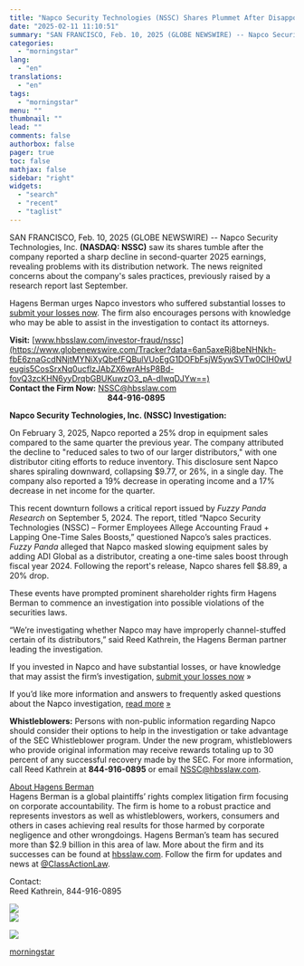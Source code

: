 ```yaml
---
title: "Napco Security Technologies (NSSC) Shares Plummet After Disappointing Earnings, Distributor Issues– Hagens Berman"
date: "2025-02-11 11:10:51"
summary: "SAN FRANCISCO, Feb. 10, 2025 (GLOBE NEWSWIRE) -- Napco Security Technologies, Inc. (NASDAQ: NSSC) saw its shares tumble after the company reported a sharp decline in second-quarter 2025 earnings, revealing problems with its distribution network. The news reignited concerns about the company's sales practices, previously raised by a research report..."
categories:
  - "morningstar"
lang:
  - "en"
translations:
  - "en"
tags:
  - "morningstar"
menu: ""
thumbnail: ""
lead: ""
comments: false
authorbox: false
pager: true
toc: false
mathjax: false
sidebar: "right"
widgets:
  - "search"
  - "recent"
  - "taglist"
---
```


SAN FRANCISCO, Feb. 10, 2025 (GLOBE NEWSWIRE) -- Napco Security Technologies, Inc. **(NASDAQ: NSSC)** saw its shares tumble after the company reported a sharp decline in second-quarter 2025 earnings, revealing problems with its distribution network. The news reignited concerns about the company's sales practices, previously raised by a research report last September.

Hagens Berman urges Napco investors who suffered substantial losses to [submit your losses now](https://www.globenewswire.com/Tracker?data=Nhna18GMZQyudqNemNwV2hvCbEMXx9eR3yEp_LnmZs2-aAy7_gimWIwGXpAa72FFI-_wr8_V8KjTd0DWsj_VGqKjg7OS7PUH1-MYQnJC4WXlmKDOoH6G-DrRzBg2XfFN). The firm also encourages persons with knowledge who may be able to assist in the investigation to contact its attorneys.

**Visit:** [www.hbsslaw.com/investor-fraud/nssc](https://www.globenewswire.com/Tracker?data=6an5axeRj8beNHNkh-fbE6znaGcdNNjtMYNiXyQbefFQBulVUoEgG1DOFbFsjW5ywSVTw0CIH0wUeugis5CosSrxNq0ucflzJAbZX6wrAHsP8Bd-fovQ3zcKHN6yyDrqbGBUKuwzO3_pA-dIwqDJYw==)   
**Contact the Firm Now:** [NSSC@hbsslaw.com](https://www.globenewswire.com/Tracker?data=xnqhfOhWNBbs4QPr8Xd0te8PywHQoo4WFOmhlTSPUvS3jwUTf74xV_tLZGoY3nPAK0_PZkYx4Ni9Gcgc8dpkiA==)   
                                            **844-916-0895**

**Napco Security Technologies, Inc. (NSSC) Investigation:**

On February 3, 2025, Napco reported a 25% drop in equipment sales compared to the same quarter the previous year. The company attributed the decline to "reduced sales to two of our larger distributors," with one distributor citing efforts to reduce inventory. This disclosure sent Napco shares spiraling downward, collapsing $9.77, or 26%, in a single day. The company also reported a 19% decrease in operating income and a 17% decrease in net income for the quarter.

This recent downturn follows a critical report issued by *Fuzzy Panda Research* on September 5, 2024. The report, titled “Napco Security Technologies (NSSC) – Former Employees Allege Accounting Fraud + Lapping One-Time Sales Boosts,” questioned Napco’s sales practices. *Fuzzy Panda* alleged that Napco masked slowing equipment sales by adding ADI Global as a distributor, creating a one-time sales boost through fiscal year 2024. Following the report's release, Napco shares fell $8.89, a 20% drop.

These events have prompted prominent shareholder rights firm Hagens Berman to commence an investigation into possible violations of the securities laws.

“We’re investigating whether Napco may have improperly channel-stuffed certain of its distributors,” said Reed Kathrein, the Hagens Berman partner leading the investigation.

If you invested in Napco and have substantial losses, or have knowledge that may assist the firm’s investigation, [submit your losses now](https://www.globenewswire.com/Tracker?data=Nhna18GMZQyudqNemNwV2hvCbEMXx9eR3yEp_LnmZs2JIWtUbiBh7s8cAGoKOYWjj38lzyAQ5L302jBa3V8RtgeKkDeEPA_4cFxpkhR0xB8H6Ie0BYxJeFl9G7Hd5G7w) »

If you’d like more information and answers to frequently asked questions about the Napco investigation, [read more](https://www.globenewswire.com/Tracker?data=W4iKPUDC4ObQQhd-P-xG7AdteayzHq7RC7BLe9w5FJ8B5hMZEL_9Z4Ox-8cpc5jSCsatHu5rX-kR9NOxukRWNicMjrBiIbvlylNUWVNim52NOSTJsRxV2MDLRdv__3tUz2MlyFtSPfwRYADaF2zKTnlt3ezOjxpxIhWPhOxROXo=) [»](https://www.globenewswire.com/Tracker?data=yMUVtb3nI1bd_5hTHELh7025_DnGUvpPHXBiIL21jMyko3Kl_mMhl4ZMVsQ0h6NCpr_dHMkxcLnWztR0B3RN2-Q9ZSaZUizndwRqpZMRpvYLyV1B1mrg6pKeuaUFismK79KgAKy87xK-WvkFwOqaMA==)

**Whistleblowers:** Persons with non-public information regarding Napco should consider their options to help in the investigation or take advantage of the SEC Whistleblower program. Under the new program, whistleblowers who provide original information may receive rewards totaling up to 30 percent of any successful recovery made by the SEC. For more information, call Reed Kathrein at **844-916-0895** or email [NSSC@hbsslaw.com](https://www.globenewswire.com/Tracker?data=xnqhfOhWNBbs4QPr8Xd0tWMvVeNa0xLL4WxQ79z0l3ljZ9mebWOTf89W5Lkf_KDCqE-laGXfrtA-qb0vzTll9w==).

[About Hagens Berman](https://www.globenewswire.com/Tracker?data=904cAlCUMOq-Z4Wa6ImUtQvY45x9euYRc8HxcVSFSKsy09wSwqytM_i2c-_5xSuO_k888VkW5dWdDvUUOP433S1GJin3eFw-GX5g0J0Qsvo=)  
Hagens Berman is a global plaintiffs’ rights complex litigation firm focusing on corporate accountability. The firm is home to a robust practice and represents investors as well as whistleblowers, workers, consumers and others in cases achieving real results for those harmed by corporate negligence and other wrongdoings. Hagens Berman’s team has secured more than $2.9 billion in this area of law. More about the firm and its successes can be found at [hbsslaw.com](https://www.globenewswire.com/Tracker?data=cquyFoEB0sdsHLycjnVsTg9TnS0jLT_YQxJ4g4TBrtZXIxEaJ2onVceGCYzK89qbPaC2npczFj4hyWFXNjyP0g==). Follow the firm for updates and news at [@ClassActionLaw](https://www.globenewswire.com/Tracker?data=7fdbImrBCe6CG5Li9U8IdgItr7gHUqkycI0BSp5S4QiauBFH1seZJPfzQZahk9XSAP6oCC1FSJOU3dBRBqEQ6Vch79SvnG1-Z1fdBq7U_Nc=).

Contact:   
Reed Kathrein, 844-916-0895

 ![](https://www.globenewswire.com/newsroom/ti?nf=OTM1NjIyMyM2NzQ0ODUwIzIwMTg1MzI=)   
 ![](https://ml.globenewswire.com/media/MDY0OTIwOTMtN2U2Mi00ZTI3LThhODAtZWVjNjY5Y2U3M2I4LTEwMzAxMDU=/tiny/Hagens-Berman-Sobol-Shapiro-LL.png)

 [![](https://ml.globenewswire.com/media/51670c91-d369-4a8c-8102-d393de9f6d19/small/download-jpg.jpg)](https://www.globenewswire.com/NewsRoom/AttachmentNg/51670c91-d369-4a8c-8102-d393de9f6d19)

[morningstar](https://www.morningstar.com/news/globe-newswire/9356223/napco-security-technologies-nssc-shares-plummet-after-disappointing-earnings-distributor-issues-hagens-berman)
